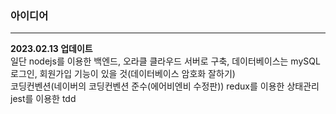 ### 아이디어
---
**2023.02.13 업데이트**
<br/>
일단 nodejs를 이용한 백엔드, 오라클 클라우드 서버로 구축, 데이터베이스는 mySQL
로그인, 회원가입 기능이 있을 것(데이터베이스 암호화 잘하기)
<br/>
코딩컨벤션(네이버의 코딩컨벤션 준수(에어비엔비 수정판))
redux를 이용한 상태관리
jest를 이용한 tdd

<!-- 2023.03.03 desktop github check -->
